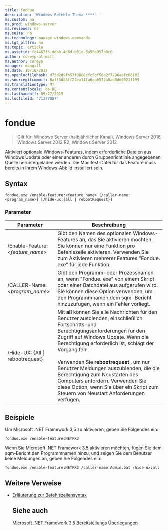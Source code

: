 ```yaml
---
title: fondue
description: 'Windows-Befehle Thema ****- '
ms.custom: na
ms.prod: windows-server
ms.reviewer: na
ms.suite: na
ms.technology: manage-windows-commands
ms.tgt_pltfrm: na
ms.topic: article
ms.assetid: fc4467f6-ddbb-4d6d-b51e-5a50a957b8c0
author: coreyp-at-msft
ms.author: coreyp
manager: dongill
ms.date: 10/16/2017
ms.openlocfilehash: d75d2d9fb57f8888cfc5bf50e2f7796aefc66102
ms.sourcegitcommit: 6aff3d88ff22ea141a6ea6572a5ad8dd6321f199
ms.translationtype: MT
ms.contentlocale: de-DE
ms.lasthandoff: 09/27/2019
ms.locfileid: "71377087"
---
```

# <a name="fondue"></a>fondue

>Gilt für: Windows Server (halbjährlicher Kanal), Windows Server 2016, Windows Server 2012 R2, Windows Server 2012

Aktiviert optionale Windows-Features, indem erforderliche Dateien aus Windows Update oder einer anderen durch Gruppenrichtlinie angegebenen Quelle heruntergeladen werden. Die Manifest-Datei für das Feature muss bereits in Ihrem Windows-Abbild installiert sein. 
## <a name="syntax"></a>Syntax
```
fondue.exe /enable-feature:<feature_name> [/caller-name:<program_name>] [/hide-ux:{all | rebootRequest}]
```
### <a name="parameters"></a>Parameter

|              Parameter              |                                                                                                                                                                     Beschreibung                                                                                                                                                                     |
|-------------------------------------|-----------------------------------------------------------------------------------------------------------------------------------------------------------------------------------------------------------------------------------------------------------------------------------------------------------------------------------------------------|
|  /Enable-Feature: <*feature_name*>   |                                                                               Gibt den Namen des optionalen Windows-Features an, das Sie aktivieren möchten. Sie können nur eine Funktion pro Befehlszeile aktivieren. Verwenden Sie zum Aktivieren mehrerer Features "Fondue. exe" für jede Funktion.                                                                                |
|    /CALLER-Name: <*program_name*>    |                                                                                 Gibt den Programm-oder Prozessnamen an, wenn "Fondue. exe" von einem Skript oder einer Batchdatei aus aufgerufen wird. Sie können diese Option verwenden, um den Programmnamen dem sqm-Bericht hinzuzufügen, wenn ein Fehler vorliegt.                                                                                 |
| /Hide-UX: {All &#124; rebootrequest} | Mit **all** können Sie alle Nachrichten für den Benutzer ausblenden, einschließlich Fortschritts-und Berechtigungsanforderungen für den Zugriff auf Windows Update. Wenn die Berechtigung erforderlich ist, schlägt der Vorgang fehl.<br /><br />Verwenden Sie **rebootrequest** , um nur Benutzer Meldungen auszublenden, die die Berechtigung zum Neustarten des Computers anfordern. Verwenden Sie diese Option, wenn Sie über ein Skript zum Steuern von Neustart Anforderungen verfügen. |

## <a name="BKMK_Examples"></a>Beispiele
Um Microsoft .NET Framework 3,5 zu aktivieren, geben Sie Folgendes ein:
```
fondue.exe /enable-feature:NETFX3
```
Wenn Sie Microsoft .NET Framework 3,5 aktivieren möchten, fügen Sie dem sqm-Bericht den Programmnamen hinzu, und zeigen Sie dem Benutzer keine Meldungen an, geben Sie Folgendes ein:
```
fondue.exe /enable-feature:NETFX3 /caller-name:Admin.bat /hide-ux:all
```
## <a name="additional-references"></a>Weitere Verweise
- [Erläuterung zur Befehlszeilensyntax](command-line-syntax-key.md)
  ## <a name="see-also"></a>Siehe auch
  [Microsoft .NET Framework 3,5 Bereitstellungs Überlegungen](https://go.microsoft.com/fwlink/?LinkId=248869)
